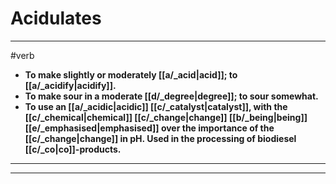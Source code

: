 # Acidulates
---
#verb
- **To make slightly or moderately [[a/_acid|acid]]; to [[a/_acidify|acidify]].**
- **To make sour in a moderate [[d/_degree|degree]]; to sour somewhat.**
- **To use an [[a/_acidic|acidic]] [[c/_catalyst|catalyst]], with the [[c/_chemical|chemical]] [[c/_change|change]] [[b/_being|being]] [[e/_emphasised|emphasised]] over the importance of the [[c/_change|change]] in pH. Used in the processing of biodiesel [[c/_co|co]]-products.**
---
---
